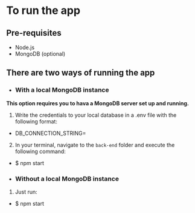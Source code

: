 # To run the app

## Pre-requisites
* Node.js
* MongoDB (optional)

## There are two ways of running the app
- ### With a local MongoDB instance
**This option requires you to hava a MongoDB server set up and running.**
1. Write the credentials to your local database in a .env file with the following format:
- DB_CONNECTION_STRING=<your connection string goes here>
2. In your terminal, navigate to the `back-end` folder and execute the following command:
- $ npm start

- ### Without a local MongoDB instance
1. Just run:
- $ npm start
